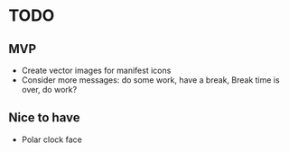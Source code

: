# TODO

## MVP
- Create vector images for manifest icons
- Consider more messages: do some work, have a break, Break time is over, do work?

## Nice to have
- Polar clock face